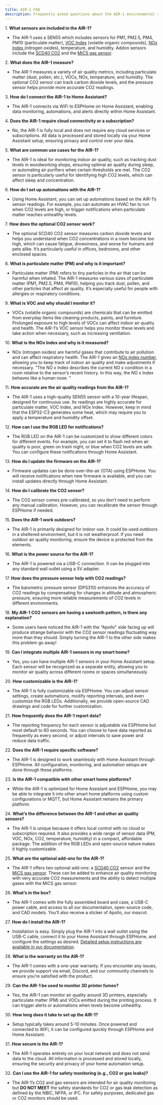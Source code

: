 ```yaml
---
title: AIR-1 FAQ
description: Frequently asked questions about the AIR-1 environmental sensor, including setup, features, and troubleshooting.
---
```


1\. **What sensors are included in the AIR-1?**

* The AIR-1 uses a SEN55 which includes sensors for PM1, PM2.5, PM4, PM10 (particulate matter), <a href="https://sensirion.com/media/documents/02232963/6294E043/Info_Note_VOC_Index.pdf" target="_blank" rel="noreferrer nofollow noopener">VOC Index</a> (volatile organic compounds), <a href="https://sensirion.com/media/documents/9F289B95/6294DFFC/Info_Note_NOx_Index.pdf" target="_blank" rel="noreferrer nofollow noopener">NOx Index </a>(nitrogen oxides), temperature, and humidity. Addon sensors include the <a href="https://sensirion.com/products/catalog/SCD40" target="_blank" rel="noreferrer nofollow noopener">SCD40 CO2</a> and the <a href="https://wiki.dfrobot.com/_SKU_SEN0377_Gravity__MEMS_Gas_Sensor_CO__Alcohol__NO2___NH3___I2C___MiCS_4514" target="_blank" rel="noreferrer nofollow noopener">MiCS gas sensor</a>.

2\. **What does the AIR-1 measure?**

* The AIR-1 measures a variety of air quality metrics, including particulate matter (dust, pollen, etc.), VOCs, NOx, temperature, and humidity. The optional CO2 sensor can track carbon dioxide levels, and the pressure sensor helps provide more accurate CO2 readings.

3\. **How do I connect the AIR-1 to Home Assistant?**

* The AIR-1 connects via WiFi to ESPHome on Home Assistant, enabling data monitoring, automations, and alerts directly within Home Assistant.

4\. **Does the AIR-1 require cloud connectivity or a subscription?**

* No, the AIR-1 is fully local and does not require any cloud services or subscriptions. All data is processed and stored locally via your Home Assistant setup, ensuring privacy and control over your data.

5\. **What are common use cases for the AIR-1?**

* The AIR-1 is ideal for monitoring indoor air quality, such as tracking dust levels in woodworking shops, ensuring optimal air quality during sleep, or automating air purifiers when certain thresholds are met. The CO2 sensor is particularly useful for identifying high CO2 levels, which can affect sleep and concentration.

6\. **How do I set up automations with the AIR-1?**

* Using Home Assistant, you can set up automations based on the AIR-1’s sensor readings. For example, you can automate an HVAC fan to run when CO2 levels are high, or trigger notifications when particulate matter reaches unhealthy levels.

7\. **How does the optional CO2 sensor work?**

* The optional SCD40 CO2 sensor measures carbon dioxide levels and helps you understand when CO2 concentrations in a room become too high, which can cause fatigue, drowsiness, and worse for humans and pets alike. It’s particularly useful in offices, bedrooms, and other enclosed spaces.

8\. **What is particulate matter (PM) and why is it important?**

* Particulate matter (PM) refers to tiny particles in the air that can be harmful when inhaled. The AIR-1 measures various sizes of particulate matter (PM1, PM2.5, PM4, PM10), helping you track dust, pollen, and other particles that affect air quality. It’s especially useful for people with allergies or respiratory conditions.

9\. **What is VOC and why should I monitor it?**

* VOCs (volatile organic compounds) are chemicals that can be emitted from everyday items like cleaning products, paints, and furniture. Prolonged exposure to high levels of VOCs can affect indoor air quality and health. The AIR-1’s VOC sensor helps you monitor these levels and take action when necessary, such as increasing ventilation.

10\. **What is the NOx Index and why is it measured?**

* NOx (nitrogen oxides) are harmful gases that contribute to air pollution and can affect respiratory health. The AIR-1 gives an <a href="https://sensirion.com/media/documents/9F289B95/6294DFFC/Info_Note_NOx_Index.pdf" target="_blank" rel="noreferrer nofollow noopener">NOx index number</a>, allowing you to keep track of indoor air quality and make adjustments if necessary. "The NO x Index describes the current NO x condition in a room relative to the sensor’s recent history. In this way, the NO x Index behaves like a human nose. "

11\. **How accurate are the air quality readings from the AIR-1?**

* The AIR-1 uses a high-quality SEN55 sensor with a 10-year lifespan, designed for continuous use. Its readings are highly accurate for particulate matter, VOC Index, and NOx Index. However, keep in mind that the ESP32-C3 generates some heat, which may require you to apply a temperature and humidity offset.

12\. **How can I use the RGB LED for notifications?**

* The RGB LED on the AIR-1 can be customized to show different colors for different events. For example, you can set it to flash red when air quality is poor, green on trash night, or blue when CO2 levels are safe. You can configure these notifications through Home Assistant.

13\. **How do I update the firmware on the AIR-1?**

* Firmware updates can be done over-the-air (OTA) using ESPHome. You will receive notifications when new firmware is available, and you can install updates directly through Home Assistant.

14\. **How do I calibrate the CO2 sensor?**

* The CO2 sensor comes pre-calibrated, so you don’t need to perform any manual calibration. However, you can recalibrate the sensor through ESPHome if needed.

15\. **Does the AIR-1 work outdoors?**

* The AIR-1 is primarily designed for indoor use. It could be used outdoors in a sheltered environment, but it is not weatherproof. If you need outdoor air quality monitoring, ensure the device is protected from the elements.

16\. **What is the power source for the AIR-1?**

* The AIR-1 is powered via a USB-C connection. It can be plugged into any standard wall outlet using a 5V adapter.

17\. **How does the pressure sensor help with CO2 readings?**

* The barometric pressure sensor (DPS310) enhances the accuracy of CO2 readings by compensating for changes in altitude and atmospheric pressure, ensuring more reliable measurements of CO2 levels in different environments.

18\. **My AIR-1 CO2 sensors are having a sawtooth pattern, is there any explanation?**

* Some users have noticed the AIR-1 with the "Apollo" side facing up will produce strange behavior with the CO2 sensor readings fluctuating way more than they should. Simply turning the AIR-1 to the other side makes this problem go away!

19\. **Can I integrate multiple AIR-1 sensors in my smart home?**

* Yes, you can have multiple AIR-1 sensors in your Home Assistant setup. Each sensor will be recognized as a separate entity, allowing you to monitor air quality across different rooms or spaces simultaneously.

20\. **How customizable is the AIR-1?**

* The AIR-1 is fully customizable via ESPHome. You can adjust sensor settings, create automations, modify reporting intervals, and even customize the RGB LEDs. Additionally, we provide open-source CAD drawings and code for further customization.

21\. **How frequently does the AIR-1 report data?**

* The reporting frequency for each sensor is adjustable via ESPHome but most default to 60 seconds. You can choose to have data reported as frequently as every second, or adjust intervals to save power and reduce data traffic.

22\. **Does the AIR-1 require specific software?**

* The AIR-1 is designed to work seamlessly with Home Assistant through ESPHome. All configuration, monitoring, and automation setups are done through these platforms.

23\. **Is the AIR-1 compatible with other smart home platforms?**

* While the AIR-1 is optimized for Home Assistant and ESPHome, you may be able to integrate it into other smart home platforms using custom configurations or MQTT, but Home Assistant remains the primary platform.

24\. **What’s the difference between the AIR-1 and other air quality sensors?**

* The AIR-1 is unique because it offers local control with no cloud or subscription required. It also provides a wide range of sensor data (PM, VOC, NOx, CO2, temperature, humidity) in a compact, affordable package. The addition of the RGB LEDs and open-source nature makes it highly customizable.

25\. **What are the optional add-ons for the AIR-1?**

* The AIR-1 offers two optional add-ons: a <a href="https://sensirion.com/products/catalog/SCD40" target="_blank" rel="noreferrer nofollow noopener">SCD40 CO2</a> sensor and the <a href="https://wiki.dfrobot.com/_SKU_SEN0377_Gravity__MEMS_Gas_Sensor_CO__Alcohol__NO2___NH3___I2C___MiCS_4514" target="_blank" rel="noreferrer nofollow noopener">MiCS gas sensor</a>. These can be added to enhance air quality monitoring with very accurate CO2 measurements and the ability to detect multiple gases with the MiCS gas sensor.

26\. **What’s in the box?**

* The AIR-1 comes with the fully assembled board and case, a USB-C power cable, and access to all our documentation, open-source code, and CAD models. You’ll also receive a sticker of Apollo, our mascot.

27\. **How do I install the AIR-1?**

* Installation is easy. Simply plug the AIR-1 into a wall outlet using the USB-C cable, connect it to your Home Assistant through ESPHome, and configure the settings as desired. <a href="https://wiki.apolloautomation.com/products/general/setup/getting-started-air1/" target="_blank" rel="noreferrer nofollow noopener">Detailed setup instructions are available in our documentation</a>.

28\. **What is the warranty on the AIR-1?**

* The AIR-1 comes with a one-year warranty. If you encounter any issues, we provide support via email, Discord, and our community channels to ensure you’re satisfied with the product.

29\. **Can the AIR-1 be used to monitor 3D printer fumes?**

* Yes, the AIR-1 can monitor air quality around 3D printers, especially particulate matter (PM) and VOCs emitted during the printing process. It can trigger alerts or automations when levels become unhealthy.

30\. **How long does it take to set up the AIR-1?**

* Setup typically takes around 5-10 minutes. Once powered and connected to WiFi, it can be configured quickly through ESPHome and Home Assistant.

31\. **How secure is the AIR-1?**

* The AIR-1 operates entirely on your local network and does not send data to the cloud. All information is processed and stored locally, ensuring the security and privacy of your home automation setup.

32\. **Can I use the AIR-1 for safety monitoring (e.g., CO2 or gas leaks)?**

* The AIR-1’s CO2 and gas sensors are intended for air quality monitoring but **DO NOT MEET** the safety standards for CO2 or gas leak detection as defined by the NBIC, NFPA, or IFC. For safety purposes, dedicated gas or CO2 monitors should be used.